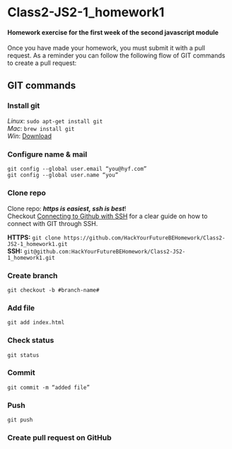 # Class2-JS2-1_homework1
#### Homework exercise for the first week of the second javascript module
Once you have made your homework, you must submit it with a pull request. As a reminder you can follow the following flow of GIT commands to create a pull request:

## GIT commands

### Install git
*Linux*: `sudo apt-get install git`   
*Mac*: `brew install git`  
*Win*: [Download](https://git-scm.com/download/win)


### Configure name & mail
`git config --global user.email “you@hyf.com”`   
`git config --global user.name “you”`

### Clone repo
Clone repo: **_https is easiest, ssh is best_**!    
Checkout [Connecting to Github with SSH](https://help.github.com/articles/connecting-to-github-with-ssh/) for a clear guide on how to connect with GIT through SSH.


**HTTPS:** `git clone
https://github.com/HackYourFutureBEHomework/Class2-JS2-1_homework1.git`   
**SSH:**
`git@github.com:HackYourFutureBEHomework/Class2-JS2-1_homework1.git`

### Create branch
`git checkout -b #branch-name#`

### Add file
`git add index.html`

### Check status
`git status`

### Commit
`git commit -m “added file”`

### Push
`git push`

### Create pull request on GitHub


